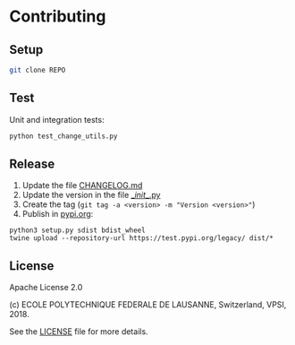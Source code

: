 Contributing
============

Setup
-----

```bash
git clone REPO
```

Test
----

Unit and integration tests:

```bash
python test_change_utils.py
```

Release
-------

  1. Update the file [CHANGELOG.md](CHANGELOG.md)
  2. Update the version in the file [\__init__.py](pysnow_change_epfl/__init__.py)
  3. Create the tag (``git tag -a <version> -m "Version <version>"``)
  4. Publish in [pypi.org](https://pypi.org/project/pysnow-change-epfl/):
```
python3 setup.py sdist bdist_wheel
twine upload --repository-url https://test.pypi.org/legacy/ dist/*
```

License
-------

Apache License 2.0

(c) ECOLE POLYTECHNIQUE FEDERALE DE LAUSANNE, Switzerland, VPSI, 2018.

See the [LICENSE](LICENSE) file for more details.
